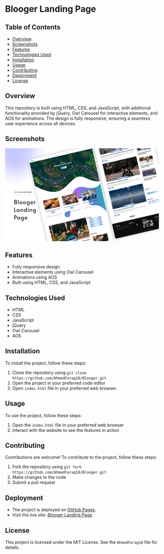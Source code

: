 # Blooger Landing Page

## Table of Contents

- [Overview](#overview)
- [Screenshots](#screenshots)
- [Features](#features)
- [Technologies Used](#technologies-used)
- [Installation](#installation)
- [Usage](#usage)
- [Contributing](#contributing)
- [Deployment](#deployment)
- [License](#license)

## Overview

This repository is built using HTML, CSS, and JavaScript, with additional functionality provided by jQuery, Owl Carousel for interactive elements, and AOS for animations. The design is fully responsive, ensuring a seamless user experience across all devices.

## Screenshots

![Design preview for the Blooger Landing Page](./screen/preview.png)

## Features

- Fully responsive design
- Interactive elements using Owl Carousel
- Animations using AOS
- Built using HTML, CSS, and JavaScript

## Technologies Used

- HTML
- CSS
- JavaScript
- jQuery
- Owl Carousel
- AOS

## Installation

To install the project, follow these steps:

1. Clone the repository using `git clone https://github.com/AhmedFarag18/Blooger.git`
2. Open the project in your preferred code editor
3. Open `index.html` file in your preferred web browser.

## Usage

To use the project, follow these steps:

1. Open the `index.html` file in your preferred web browser
2. Interact with the website to see the features in action

## Contributing

Contributions are welcome! To contribute to the project, follow these steps:

1. Fork the repository using `git fork https://github.com/AhmedFarag18/Blooger.git`
2. Make changes to the code
3. Submit a pull request

## Deployment

- The project is deployed on [GitHub Pages](https://github.com/AhmedFarag18/Blooger).
- Visit the live site: [Blooger Landing Page](https://ahmedfarag18.github.io/Blooger/).

## License

This project is licensed under the MIT License. See the `AhmedFarag18` file for details.
